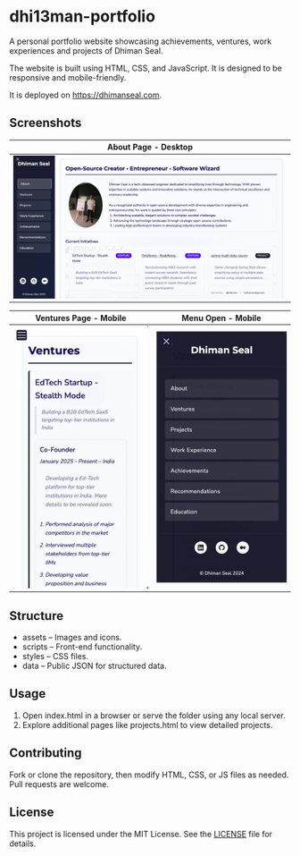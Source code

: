 # dhi13man-portfolio

A personal portfolio website showcasing achievements, ventures, work experiences and projects of Dhiman Seal.

The website is built using HTML, CSS, and JavaScript. It is designed to be responsive and mobile-friendly.

It is deployed on <https://dhimanseal.com>.

## Screenshots

| About Page - Desktop  |
| --------------------- |
| [![About Page - Desktop](screenshots/desktop-about.png)](https://www.dhimanseal.com/) |

| Ventures Page - Mobile | Menu Open - Mobile |
|------------------------|--------------------|
| [![Ventures Page - Mobile](screenshots/mobile-ventures.png)](https://www.dhimanseal.com/ventures) | [![Menu Open - Mobile](screenshots/mobile-menu.png)](https://www.dhimanseal.com/achievements)

## Structure

- assets – Images and icons.  
- scripts – Front-end functionality.  
- styles – CSS files.  
- data – Public JSON for structured data.  

## Usage

1. Open index.html in a browser or serve the folder using any local server.  
2. Explore additional pages like projects.html to view detailed projects.

## Contributing

Fork or clone the repository, then modify HTML, CSS, or JS files as needed. Pull requests are welcome.

## License

This project is licensed under the MIT License. See the [LICENSE](LICENSE) file for details.
